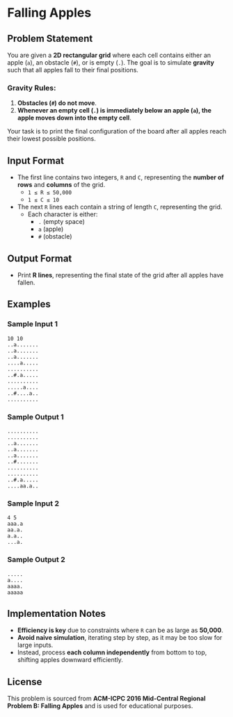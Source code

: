 # Falling Apples

## Problem Statement
You are given a **2D rectangular grid** where each cell contains either an apple (`a`), an obstacle (`#`), or is empty (`.`). The goal is to simulate **gravity** such that all apples fall to their final positions.

### **Gravity Rules**:
1. **Obstacles (`#`) do not move**.
2. **Whenever an empty cell (`.`) is immediately below an apple (`a`), the apple moves down into the empty cell**.

Your task is to print the final configuration of the board after all apples reach their lowest possible positions.

## Input Format
- The first line contains two integers, `R` and `C`, representing the **number of rows** and **columns** of the grid.
  - `1 ≤ R ≤ 50,000`
  - `1 ≤ C ≤ 10`
- The next `R` lines each contain a string of length `C`, representing the grid.
  - Each character is either:
    - `.` (empty space)
    - `a` (apple)
    - `#` (obstacle)

## Output Format
- Print **R lines**, representing the final state of the grid after all apples have fallen.

## Examples

### **Sample Input 1**
```
10 10
..a.......
..a.......
..a.......
....a.....
..........
..#.a.....
..........
.....a....
..#....a..
..........
```

### **Sample Output 1**
```
..........
..........
..a.......
..a.......
..a.......
..#.......
..........
..........
..#.a.....
....aa.a..
```

### **Sample Input 2**
```
4 5
aaa.a
aa.a.
a.a..
...a.
```

### **Sample Output 2**
```
.....
a....
aaaa.
aaaaa
```

## Implementation Notes
- **Efficiency is key** due to constraints where `R` can be as large as **50,000**.
- **Avoid naive simulation**, iterating step by step, as it may be too slow for large inputs.
- Instead, process **each column independently** from bottom to top, shifting apples downward efficiently.

## License
This problem is sourced from **ACM-ICPC 2016 Mid-Central Regional Problem B: Falling Apples** and is used for educational purposes.

